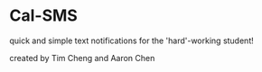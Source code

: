 # Cal-SMS
quick and simple text notifications for the 'hard'-working student!

created by Tim Cheng and Aaron Chen